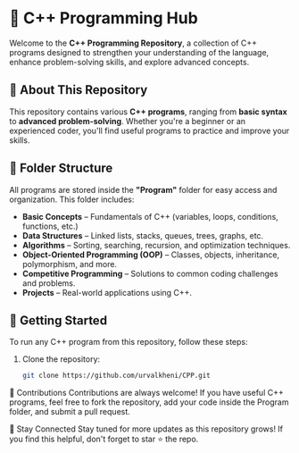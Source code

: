 # 🚀 C++ Programming Hub

Welcome to the **C++ Programming Repository**, a collection of C++ programs designed to strengthen your understanding of the language, enhance problem-solving skills, and explore advanced concepts.

## 📌 About This Repository
This repository contains various **C++ programs**, ranging from **basic syntax** to **advanced problem-solving**. Whether you're a beginner or an experienced coder, you'll find useful programs to practice and improve your skills.

## 📂 Folder Structure
All programs are stored inside the **"Program"** folder for easy access and organization. This folder includes:

- **Basic Concepts** – Fundamentals of C++ (variables, loops, conditions, functions, etc.)
- **Data Structures** – Linked lists, stacks, queues, trees, graphs, etc.
- **Algorithms** – Sorting, searching, recursion, and optimization techniques.
- **Object-Oriented Programming (OOP)** – Classes, objects, inheritance, polymorphism, and more.
- **Competitive Programming** – Solutions to common coding challenges and problems.
- **Projects** – Real-world applications using C++.

## 🚀 Getting Started
To run any C++ program from this repository, follow these steps:

1. Clone the repository:
   ```bash
   git clone https://github.com/urvalkheni/CPP.git
📌 Contributions
Contributions are always welcome! If you have useful C++ programs, feel free to fork the repository, add your code inside the Program folder, and submit a pull request.

📢 Stay Connected
Stay tuned for more updates as this repository grows! If you find this helpful, don't forget to star ⭐ the repo.

